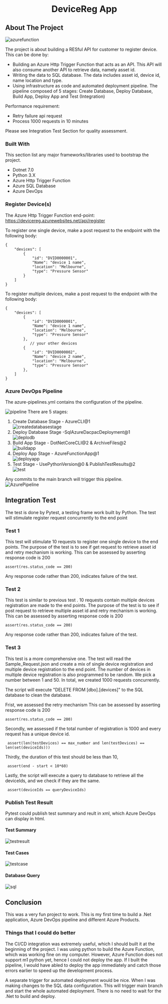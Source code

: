 
<!-- PROJECT LOGO -->
<br />
<div align="center">
  </a>
  <h1 align="center">DeviceReg App</h3>
</div>

<!-- ABOUT THE PROJECT -->
## About The Project

![azurefunction](https://grapecitycontentcdn.azureedge.net/blogs/grapecity/20181112-an-introduction-to-azure-functions-/2.png)

The project is about building a RESful API for customer to register device. This can be done by:
* Building an Azure Http Trigger Function that acts as an API. This API will also consume another API to retrieve data, namely asset id.
* Writing the data to SQL database. The data includes asset id, device id, name location and type.
* Using infrastructure as code and automated deployment pipeline. The pipeline composed of 5 stages: Create Database, Deploy Database, Build App, Deploy App and Test (Integration)

Performance requirement:
* Retry failure api request
* Process 1000 requests in 10 minutes  

Please see Integration Test Section for quality assessment.

### Built With

This section list any major frameworks/libraries used to bootstrap the project. 
* Dotnet 7.0
* Python 3.X
* Azure Http Trigger Function
* Azure SQL Database
* Azure DevOps


### Register Device(s)

The Azure Http Trigger Function end-point:  
https://devicereg.azurewebsites.net/api/register 

To register one single device, make a post request to the endpoint with the following body:

    {
	    "devices": [
		    {
			    "id": "DVID0000001",
			    "Name": "device 1 name",
			    "location": "Melbourne",
			    "type": "Pressure Sensor"
		    }
	    ]
    }

To register multiple devices, make a post request to the endpoint with the following body:

    {
	    "devices": [
		    {
			    "id": "DVID0000001",
			    "Name": "device 1 name",
			    "location": "Melbourne",
			    "type": "Pressure Sensor"
		    },
			   // your other devices
		    {
			    "id": "DVID0000002",
			    "Name": "device 2 name",
			    "location": "Melbourne",
			    "type": "Pressure Sensor"
		    },
	    ]
    }




### Azure DevOps Pipeline
The azure-pipelines.yml contains the configuration of the pipeline.

![pipeline](https://github.com/tingkelvin/DeviceReg/assets/49113121/dfc1b9de-2f46-45c3-bbd8-64bae38ec252)
There are 5 stages:

 1. Create Database Stage - AzureCLI@1  
    ![createdatabasestage](https://github.com/tingkelvin/DeviceReg/assets/49113121/6b63aac8-8e80-4b8c-ad30-a7bf0bd366c8)
 1. Deploy Database Stage -SqlAzureDacpacDeployment@1  
    ![deplodb](https://github.com/tingkelvin/DeviceReg/assets/49113121/95b894d7-458a-4281-a127-c3879737299d)
 1. Build App Stage - DotNetCoreCLI@2 & ArchiveFiles@2  
    ![buildapp](https://github.com/tingkelvin/DeviceReg/assets/49113121/a2dec7c7-8642-4980-a47c-6b9cd2e4478f)
 1. Deploy App Stage - AzureFunctionApp@1  
    ![deployapp](https://github.com/tingkelvin/DeviceReg/assets/49113121/1de589cd-7ed1-4eb5-8ac2-39da0de3b6d6)
 1. Test Stage -  UsePythonVersion@0 & PublishTestResults@2  
    ![test](https://github.com/tingkelvin/DeviceReg/assets/49113121/5646ba1f-548f-4ae0-8a23-1043bab4b687)

Any commits to the main branch will trigger this pipeline.  
![AzurePipeline](https://github.com/tingkelvin/DeviceReg/assets/49113121/4e7ebc69-a6f2-42fc-82a9-8309ed004a02)

## Integration Test 

The test is done by Pytest, a testing frame work built by Python. The test will stimulate register request concurrently to the end point

### Test 1
This test will stimulate 10 requests to register one single device to the end points.
The purpose of the test is to see if get request to retrieve asset id and retry mechanism is working.
This can be assessed by asserting response code is 200

    assert(res.status_code == 200)

Any response code rather than 200, indicates failure of the test.

### Test 2

This test is similar to previous test .  10 requests contain multiple devices registration are made to the end points.
The purpose of the test is to see if post request to retrieve multiple asset id and retry mechanism is working.
This can be assessed by asserting response code is 200

    assert(res.status_code == 200)

Any response code rather than 200, indicates failure of the test.

### Test 3

This test is a more comprehensive one. The test will read the Sample_Request.json and create a mix of single device registration and multiple device registration to the end point. The number of devices in multiple device registration is also programmed to be random. We pick a number between 1 and 50. In total, we created 1000 requests concurrently.

The script will execute "DELETE FROM [dbo].[devices]" to the SQL database to clean the database.

Frist, we assessed the retry mechanism
This can be assessed by asserting response code is 200

    assert(res.status_code == 200)

Secondly, we assessed if the total number of registration is 1000 and every request has a unique device id.

     assert(len(testDevices) == max_number and len(testDevices) == len(set(deviceIds)))

Thirdly, the duration of this test should be less than 10,

     assert(end - start < 10*60)

Lastly, the script will execute a query to database to retrieve all the deviceIds, and we check if they are the same.

     assert(deviceIds == queryDeviceIds)
     
 ### Publish Test Result
 Pytest could publish test summary and reult in xml, which Azure DevOps can display in html.

 #### Test Summary
 ![testresult](https://github.com/tingkelvin/DeviceReg/assets/49113121/137ebcd7-a8bd-4b16-a7f6-1dc712022470)

 #### Test Cases
 ![testcase](https://github.com/tingkelvin/DeviceReg/assets/49113121/45addcd2-f7ab-471a-a112-b58d9e008cc1)

 #### Database Query
 ![sql](https://github.com/tingkelvin/DeviceReg/assets/49113121/3943ea2d-4f33-47e8-8380-2560e500d474)
<!-- USAGE EXAMPLES -->
## Conclusion

This was a very fun project to work. This is my first time to build a .Net application, Azure DevOps pipeline and different Azure Products.

### Things that I could do better

The CI/CD integration was extremely useful, which I should built it at the beginning of the project. I was using python to build the Azure Function, which was working fine on my computer. However, Azure Function does not support m1 python yet, hence I could not deploy the app. If I built the pipeline, I would have abled to deploy the app immediately and catch those errors earlier to speed up the development process.

A separate trigger for automated deployment would be nice. When I was making changes to the SQL data configuration. This will trigger main branch and start the whole automated deployment. There is no need to wait for the .Net to build and deploy.

